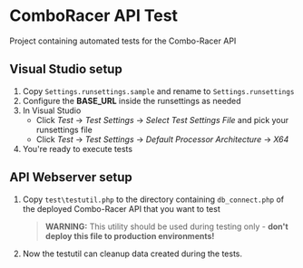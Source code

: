 # ComboRacer API Test

Project containing automated tests for the Combo-Racer API

## Visual Studio setup

1. Copy ``Settings.runsettings.sample`` and rename to ``Settings.runsettings``
2. Configure the **BASE_URL** inside the runsettings as needed
3. In Visual Studio
    * Click *Test* -> *Test Settings* -> *Select Test Settings File* and pick your runsettings file
    * Click *Test* -> *Test Settings* -> *Default Processor Architecture* -> *X64*
4. You're ready to execute tests

## API Webserver setup

1. Copy ``test\testutil.php`` to the directory containing ``db_connect.php`` of the deployed Combo-Racer API that you want to test

    > **WARNING:** This utility should be used during testing only - **don't deploy this file to production environments!**

2. Now the testutil can cleanup data created during the tests.